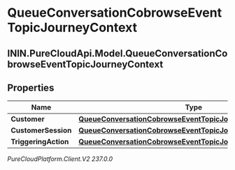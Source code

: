 # QueueConversationCobrowseEventTopicJourneyContext

## ININ.PureCloudApi.Model.QueueConversationCobrowseEventTopicJourneyContext

## Properties

|Name | Type | Description | Notes|
|------------ | ------------- | ------------- | -------------|
| **Customer** | [**QueueConversationCobrowseEventTopicJourneyCustomer**](QueueConversationCobrowseEventTopicJourneyCustomer) |  | [optional] |
| **CustomerSession** | [**QueueConversationCobrowseEventTopicJourneyCustomerSession**](QueueConversationCobrowseEventTopicJourneyCustomerSession) |  | [optional] |
| **TriggeringAction** | [**QueueConversationCobrowseEventTopicJourneyAction**](QueueConversationCobrowseEventTopicJourneyAction) |  | [optional] |



_PureCloudPlatform.Client.V2 237.0.0_
